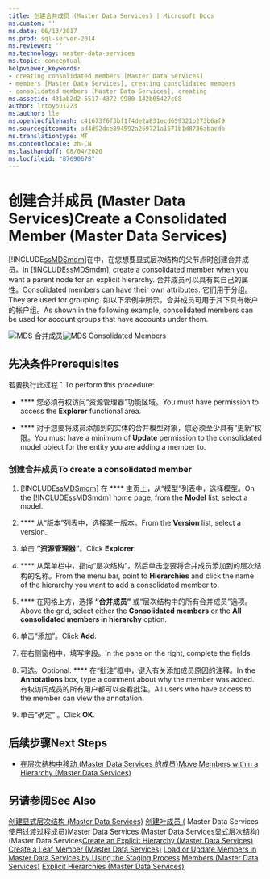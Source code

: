 ```yaml
---
title: 创建合并成员 (Master Data Services) | Microsoft Docs
ms.custom: ''
ms.date: 06/13/2017
ms.prod: sql-server-2014
ms.reviewer: ''
ms.technology: master-data-services
ms.topic: conceptual
helpviewer_keywords:
- creating consolidated members [Master Data Services]
- members [Master Data Services], creating consolidated members
- consolidated members [Master Data Services], creating
ms.assetid: 431ab2d2-5517-4372-9980-142b05427c08
author: lrtoyou1223
ms.author: lle
ms.openlocfilehash: c41673f6f3bf1f4de2a831ecd659321b273b6af9
ms.sourcegitcommit: ad4d92dce894592a259721a1571b1d8736abacdb
ms.translationtype: MT
ms.contentlocale: zh-CN
ms.lasthandoff: 08/04/2020
ms.locfileid: "87690678"
---
```

# <a name="create-a-consolidated-member-master-data-services"></a><span data-ttu-id="ac3ec-102">创建合并成员 (Master Data Services)</span><span class="sxs-lookup"><span data-stu-id="ac3ec-102">Create a Consolidated Member (Master Data Services)</span></span>
  <span data-ttu-id="ac3ec-103">[!INCLUDE[ssMDSmdm](../includes/ssmdsmdm-md.md)]在中，在您想要显式层次结构的父节点时创建合并成员。</span><span class="sxs-lookup"><span data-stu-id="ac3ec-103">In [!INCLUDE[ssMDSmdm](../includes/ssmdsmdm-md.md)], create a consolidated member when you want a parent node for an explicit hierarchy.</span></span> <span data-ttu-id="ac3ec-104">合并成员可以具有其自己的属性。</span><span class="sxs-lookup"><span data-stu-id="ac3ec-104">Consolidated members can have their own attributes.</span></span> <span data-ttu-id="ac3ec-105">它们用于分组。</span><span class="sxs-lookup"><span data-stu-id="ac3ec-105">They are used for grouping.</span></span> <span data-ttu-id="ac3ec-106">如以下示例中所示，合并成员可用于其下具有帐户的帐户组。</span><span class="sxs-lookup"><span data-stu-id="ac3ec-106">As shown in the following example, consolidated members can be used for account groups that have accounts under them.</span></span>

 <span data-ttu-id="ac3ec-107">![MDS 合并成员](../../2014/master-data-services/media/mds-consolidated-members.png "MDS 合并成员")</span><span class="sxs-lookup"><span data-stu-id="ac3ec-107">![MDS Consolidated Members](../../2014/master-data-services/media/mds-consolidated-members.png "MDS Consolidated Members")</span></span>

## <a name="prerequisites"></a><span data-ttu-id="ac3ec-108">先决条件</span><span class="sxs-lookup"><span data-stu-id="ac3ec-108">Prerequisites</span></span>
 <span data-ttu-id="ac3ec-109">若要执行此过程：</span><span class="sxs-lookup"><span data-stu-id="ac3ec-109">To perform this procedure:</span></span>

-   <span data-ttu-id="ac3ec-110">\*\*\*\* 您必须有权访问“资源管理器”功能区域。</span><span class="sxs-lookup"><span data-stu-id="ac3ec-110">You must have permission to access the **Explorer** functional area.</span></span>

-   <span data-ttu-id="ac3ec-111">\*\*\*\* 对于您要将成员添加到的实体的合并模型对象，您必须至少具有“更新”权限。</span><span class="sxs-lookup"><span data-stu-id="ac3ec-111">You must have a minimum of **Update** permission to the consolidated model object for the entity you are adding a member to.</span></span>

### <a name="to-create-a-consolidated-member"></a><span data-ttu-id="ac3ec-112">创建合并成员</span><span class="sxs-lookup"><span data-stu-id="ac3ec-112">To create a consolidated member</span></span>

1.  <span data-ttu-id="ac3ec-113">[!INCLUDE[ssMDSmdm](../includes/ssmdsmdm-md.md)] 在 \*\*\*\* 主页上，从“模型”列表中，选择模型。</span><span class="sxs-lookup"><span data-stu-id="ac3ec-113">On the [!INCLUDE[ssMDSmdm](../includes/ssmdsmdm-md.md)] home page, from the **Model** list, select a model.</span></span>

2.  <span data-ttu-id="ac3ec-114">\*\*\*\* 从“版本”列表中，选择某一版本。</span><span class="sxs-lookup"><span data-stu-id="ac3ec-114">From the **Version** list, select a version.</span></span>

3.  <span data-ttu-id="ac3ec-115">单击 **“资源管理器”**。</span><span class="sxs-lookup"><span data-stu-id="ac3ec-115">Click **Explorer**.</span></span>

4.  <span data-ttu-id="ac3ec-116">\*\*\*\* 从菜单栏中，指向“层次结构”，然后单击您要将合并成员添加到的层次结构的名称。</span><span class="sxs-lookup"><span data-stu-id="ac3ec-116">From the menu bar, point to **Hierarchies** and click the name of the hierarchy you want to add a consolidated member to.</span></span>

5.  <span data-ttu-id="ac3ec-117">\*\*\*\* 在网格上方，选择 **“合并成员”** 或“层次结构中的所有合并成员”选项。</span><span class="sxs-lookup"><span data-stu-id="ac3ec-117">Above the grid, select either the **Consolidated members** or the **All consolidated members in hierarchy** option.</span></span>

6.  <span data-ttu-id="ac3ec-118">单击“添加”。</span><span class="sxs-lookup"><span data-stu-id="ac3ec-118">Click **Add**.</span></span>

7.  <span data-ttu-id="ac3ec-119">在右侧窗格中，填写字段。</span><span class="sxs-lookup"><span data-stu-id="ac3ec-119">In the pane on the right, complete the fields.</span></span>

8.  <span data-ttu-id="ac3ec-120">可选。</span><span class="sxs-lookup"><span data-stu-id="ac3ec-120">Optional.</span></span> <span data-ttu-id="ac3ec-121">\*\*\*\* 在“批注”框中，键入有关添加成员原因的注释。</span><span class="sxs-lookup"><span data-stu-id="ac3ec-121">In the **Annotations** box, type a comment about why the member was added.</span></span> <span data-ttu-id="ac3ec-122">有权访问成员的所有用户都可以查看批注。</span><span class="sxs-lookup"><span data-stu-id="ac3ec-122">All users who have access to the member can view the annotation.</span></span>

9. <span data-ttu-id="ac3ec-123">单击“确定”  。</span><span class="sxs-lookup"><span data-stu-id="ac3ec-123">Click **OK**.</span></span>

## <a name="next-steps"></a><span data-ttu-id="ac3ec-124">后续步骤</span><span class="sxs-lookup"><span data-stu-id="ac3ec-124">Next Steps</span></span>

-   [<span data-ttu-id="ac3ec-125">在层次结构中移动 &#40;Master Data Services 的成员&#41;</span><span class="sxs-lookup"><span data-stu-id="ac3ec-125">Move Members within a Hierarchy &#40;Master Data Services&#41;</span></span>](move-members-within-a-hierarchy-master-data-services.md)

## <a name="see-also"></a><span data-ttu-id="ac3ec-126">另请参阅</span><span class="sxs-lookup"><span data-stu-id="ac3ec-126">See Also</span></span>
 <span data-ttu-id="ac3ec-127">[创建显式层次结构 &#40;Master Data Services&#41;](../../2014/master-data-services/create-an-explicit-hierarchy-master-data-services.md) [创建叶成员 &#40;](../../2014/master-data-services/create-a-leaf-member-master-data-services.md) Master Data Services[使用过渡过程](add-update-and-delete-data-master-data-services.md)[成员](../../2014/master-data-services/members-master-data-services.md)&#41;Master Data Services &#40;Master Data Services[显式层次结构](../../2014/master-data-services/explicit-hierarchies-master-data-services.md)&#41;&#40;Master Data Services</span><span class="sxs-lookup"><span data-stu-id="ac3ec-127">[Create an Explicit Hierarchy &#40;Master Data Services&#41;](../../2014/master-data-services/create-an-explicit-hierarchy-master-data-services.md) [Create a Leaf Member &#40;Master Data Services&#41;](../../2014/master-data-services/create-a-leaf-member-master-data-services.md) [Load or Update Members in Master Data Services by Using the Staging Process](add-update-and-delete-data-master-data-services.md) [Members &#40;Master Data Services&#41;](../../2014/master-data-services/members-master-data-services.md) [Explicit Hierarchies &#40;Master Data Services&#41;](../../2014/master-data-services/explicit-hierarchies-master-data-services.md)</span></span>


